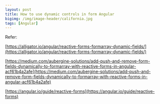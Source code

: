 ```yaml
---
layout: post
title: How to use dynamic controls in form Angular
bigimg: /img/image-header/california.jpg
tags: [Angular]
---
```




Refer:

[https://alligator.io/angular/reactive-forms-formarray-dynamic-fields/](https://alligator.io/angular/reactive-forms-formarray-dynamic-fields/)

[https://medium.com/aubergine-solutions/add-push-and-remove-form-fields-dynamically-to-formarray-with-reactive-forms-in-angular-acf61b4a2afe](https://medium.com/aubergine-solutions/add-push-and-remove-form-fields-dynamically-to-formarray-with-reactive-forms-in-angular-acf61b4a2afe)

[https://angular.io/guide/reactive-forms](https://angular.io/guide/reactive-forms)